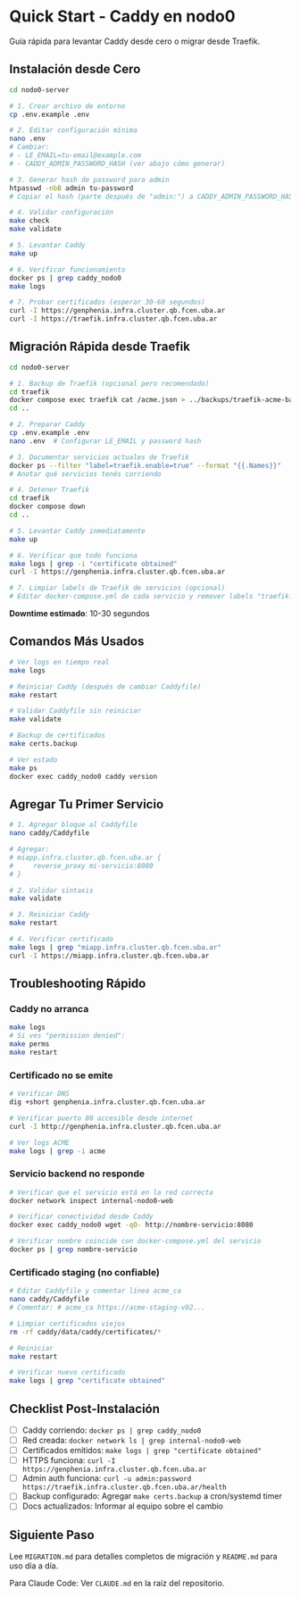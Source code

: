 # Quick Start - Caddy en nodo0

Guía rápida para levantar Caddy desde cero o migrar desde Traefik.

## Instalación desde Cero

```bash
cd nodo0-server

# 1. Crear archivo de entorno
cp .env.example .env

# 2. Editar configuración mínima
nano .env
# Cambiar:
# - LE_EMAIL=tu-email@example.com
# - CADDY_ADMIN_PASSWORD_HASH (ver abajo cómo generar)

# 3. Generar hash de password para admin
htpasswd -nbB admin tu-password
# Copiar el hash (parte después de "admin:") a CADDY_ADMIN_PASSWORD_HASH en .env

# 4. Validar configuración
make check
make validate

# 5. Levantar Caddy
make up

# 6. Verificar funcionamiento
docker ps | grep caddy_nodo0
make logs

# 7. Probar certificados (esperar 30-60 segundos)
curl -I https://genphenia.infra.cluster.qb.fcen.uba.ar
curl -I https://traefik.infra.cluster.qb.fcen.uba.ar
```

## Migración Rápida desde Traefik

```bash
cd nodo0-server

# 1. Backup de Traefik (opcional pero recomendado)
cd traefik
docker compose exec traefik cat /acme.json > ../backups/traefik-acme-backup.json
cd ..

# 2. Preparar Caddy
cp .env.example .env
nano .env  # Configurar LE_EMAIL y password hash

# 3. Documentar servicios actuales de Traefik
docker ps --filter "label=traefik.enable=true" --format "{{.Names}}"
# Anotar qué servicios tenés corriendo

# 4. Detener Traefik
cd traefik
docker compose down
cd ..

# 5. Levantar Caddy inmediatamente
make up

# 6. Verificar que todo funciona
make logs | grep -i "certificate obtained"
curl -I https://genphenia.infra.cluster.qb.fcen.uba.ar

# 7. Limpiar labels de Traefik de servicios (opcional)
# Editar docker-compose.yml de cada servicio y remover labels "traefik.*"
```

**Downtime estimado**: 10-30 segundos

## Comandos Más Usados

```bash
# Ver logs en tiempo real
make logs

# Reiniciar Caddy (después de cambiar Caddyfile)
make restart

# Validar Caddyfile sin reiniciar
make validate

# Backup de certificados
make certs.backup

# Ver estado
make ps
docker exec caddy_nodo0 caddy version
```

## Agregar Tu Primer Servicio

```bash
# 1. Agregar bloque al Caddyfile
nano caddy/Caddyfile

# Agregar:
# miapp.infra.cluster.qb.fcen.uba.ar {
#     reverse_proxy mi-servicio:8080
# }

# 2. Validar sintaxis
make validate

# 3. Reiniciar Caddy
make restart

# 4. Verificar certificado
make logs | grep "miapp.infra.cluster.qb.fcen.uba.ar"
curl -I https://miapp.infra.cluster.qb.fcen.uba.ar
```

## Troubleshooting Rápido

### Caddy no arranca

```bash
make logs
# Si ves "permission denied":
make perms
make restart
```

### Certificado no se emite

```bash
# Verificar DNS
dig +short genphenia.infra.cluster.qb.fcen.uba.ar

# Verificar puerto 80 accesible desde internet
curl -I http://genphenia.infra.cluster.qb.fcen.uba.ar

# Ver logs ACME
make logs | grep -i acme
```

### Servicio backend no responde

```bash
# Verificar que el servicio está en la red correcta
docker network inspect internal-nodo0-web

# Verificar conectividad desde Caddy
docker exec caddy_nodo0 wget -qO- http://nombre-servicio:8080

# Verificar nombre coincide con docker-compose.yml del servicio
docker ps | grep nombre-servicio
```

### Certificado staging (no confiable)

```bash
# Editar Caddyfile y comentar línea acme_ca
nano caddy/Caddyfile
# Comentar: # acme_ca https://acme-staging-v02...

# Limpiar certificados viejos
rm -rf caddy/data/caddy/certificates/*

# Reiniciar
make restart

# Verificar nuevo certificado
make logs | grep "certificate obtained"
```

## Checklist Post-Instalación

- [ ] Caddy corriendo: `docker ps | grep caddy_nodo0`
- [ ] Red creada: `docker network ls | grep internal-nodo0-web`
- [ ] Certificados emitidos: `make logs | grep "certificate obtained"`
- [ ] HTTPS funciona: `curl -I https://genphenia.infra.cluster.qb.fcen.uba.ar`
- [ ] Admin auth funciona: `curl -u admin:password https://traefik.infra.cluster.qb.fcen.uba.ar/health`
- [ ] Backup configurado: Agregar `make certs.backup` a cron/systemd timer
- [ ] Docs actualizados: Informar al equipo sobre el cambio

## Siguiente Paso

Lee `MIGRATION.md` para detalles completos de migración y `README.md` para uso día a día.

Para Claude Code: Ver `CLAUDE.md` en la raíz del repositorio.

